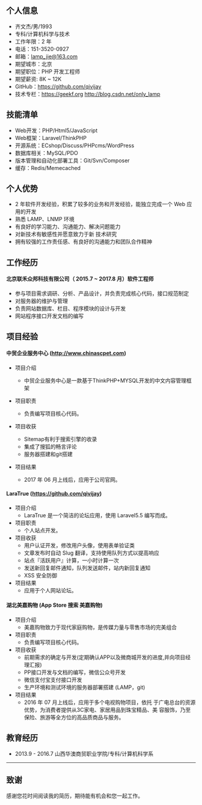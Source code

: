 ## 个人信息

- 齐文杰/男/1993
- 专科/计算机科学与技术
- 工作年限：2 年
- 电话：151-3520-0927
- 邮箱：lamp_jie@163.com
- 期望城市：北京
- 期望职位：PHP 开发工程师
- 期望薪资: 8K ~ 12K
- GitHub：https://github.com/qivijay
- 技术专栏：https://geekf.org
http://blog.csdn.net/only_lamp

## 技能清单

- Web开发：PHP/Html5/JavaScript
- Web框架：Laravel/ThinkPHP
- 开源系统：ECshop/Discuss/PHPcms/WordPress
- 数据库相关：MySQL/PDO
- 版本管理和自动化部署工具：Git/Svn/Composer
- 缓存：Redis/Memecached

## 个人优势

- 2 年软件开发经验，积累了较多的业务和开发经验，能独立完成一个 Web 应用的开发
- 熟悉 LAMP、LNMP 环境
- 有良好的学习能力、沟通能力、解决问题能力
- 对新技术有敏感性并愿意致力于新 技术研究
- 拥有较强的工作责任感、有良好的沟通能力和团队合作精神



## 工作经历

#### 北京联禾众邦科技有限公司（ 2015.7 ~ 2017.8 月）软件工程师

- 参与项目需求调研、分析、产品设计，并负责完成核心代码，接口规范制定
- 对服务器的维护与管理
- 负责网站数据库、栏目、程序模块的设计与开发
- 网站程序接口开发文档的编写

## 项目经验

#### 中贸企业服务中心 (http://www.chinascpet.com)

- 项目介绍
    - 中贸企业服务中心是一款基于ThinkPHP+MYSQL开发的中文内容管理框架
- 项目职责
    -  负责编写项目核心代码。
- 项目收获
    - Sitemap有利于搜索引擎的收录
    - 集成了搜狐的畅言评论
    - 服务器搭建和git搭建

- 项目结果
   - 	2017 年 06 月上线后，应用于公司官网。

#### LaraTrue (https://github.com/qivijay)

   - 项目介绍
       - LaraTrue 是一个简洁的论坛应用，使用 Laravel5.5 编写而成。
   - 项目职责
       - 个人站点开发。
   - 项目收获
       - 用户认证开发，修改用户头像，使用表单验证类
       - 文章发布时自动 Slug 翻译，支持使用队列方式以提高响应
       - 站点『活跃用户』计算，一小时计算一次
       - 发送新回复邮件通知，队列发送邮件，站内新回复通知
       - XSS 安全防御
   - 项目结果
      - 应用于个人网站论坛。

#### 湖北美嘉购物 (App Store 搜索 美嘉购物)

- 项目介绍
    - 美嘉购物致力于现代家庭购物，是传媒力量与零售市场的完美组合
- 项目职责
    - 负责编写项目核心代码。
- 项目收获
    - 前期需求的确定与开发(定期确认APP以及微商城开发的进度,并向项目经理汇报)
    - PP接口开发与文档的编写，微信公众号开发
    - 微信支付宝支付接口开发
    - 生产环境和测试环境的服务器部署搭建 (LAMP，git)
- 项目结果
   - 	2016 年 07 月上线后，应用于多个电视购物项目，依托	于广电总台的资源优势，为消费者提供从3C家电、家居用品到珠宝精品、美	容服饰，乃至保险、旅游等全方位的高品质商品与服务。

## 教育经历

- 2013.9 - 2016.7 山西华澳商贸职业学院/专科/计算机科学系


---    

## 致谢

感谢您花时间阅读我的简历，期待能有机会和您一起工作。
